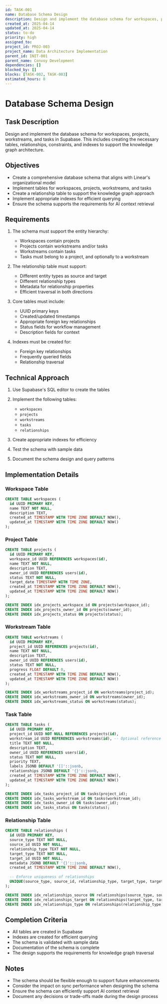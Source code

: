 ```yaml
---
id: TASK-001
name: Database Schema Design
description: Design and implement the database schema for workspaces, projects, workstreams, and tasks
created_at: 2025-04-14
updated_at: 2025-04-14
status: to-do
priority: high
assigned_to: 
project_id: PROJ-003
project_name: Data Architecture Implementation
parent_id: INIT-001
parent_name: Convoy Development
dependencies: []
blocked_by: []
blocks: [TASK-002, TASK-003]
estimated_hours: 8
---
```


# Database Schema Design

## Task Description

Design and implement the database schema for workspaces, projects, workstreams, and tasks in Supabase. This includes creating the necessary tables, relationships, constraints, and indexes to support the knowledge graph architecture.

## Objectives

- Create a comprehensive database schema that aligns with Linear's organizational model
- Implement tables for workspaces, projects, workstreams, and tasks
- Create a relationship table to support the knowledge graph approach
- Implement appropriate indexes for efficient querying
- Ensure the schema supports the requirements for AI context retrieval

## Requirements

1. The schema must support the entity hierarchy:
   - Workspaces contain projects
   - Projects contain workstreams and/or tasks
   - Workstreams contain tasks
   - Tasks must belong to a project, and optionally to a workstream

2. The relationship table must support:
   - Different entity types as source and target
   - Different relationship types
   - Metadata for relationship properties
   - Efficient traversal in both directions

3. Core tables must include:
   - UUID primary keys
   - Created/updated timestamps
   - Appropriate foreign key relationships
   - Status fields for workflow management
   - Description fields for context

4. Indexes must be created for:
   - Foreign key relationships
   - Frequently queried fields
   - Relationship traversal

## Technical Approach

1. Use Supabase's SQL editor to create the tables
2. Implement the following tables:
   - `workspaces`
   - `projects`
   - `workstreams`
   - `tasks`
   - `relationships`

3. Create appropriate indexes for efficiency

4. Test the schema with sample data

5. Document the schema design and query patterns

## Implementation Details

### Workspace Table

```sql
CREATE TABLE workspaces (
  id UUID PRIMARY KEY,
  name TEXT NOT NULL,
  description TEXT,
  created_at TIMESTAMP WITH TIME ZONE DEFAULT NOW(),
  updated_at TIMESTAMP WITH TIME ZONE DEFAULT NOW()
);
```

### Project Table

```sql
CREATE TABLE projects (
  id UUID PRIMARY KEY,
  workspace_id UUID REFERENCES workspaces(id),
  name TEXT NOT NULL,
  description TEXT,
  owner_id UUID REFERENCES users(id),
  status TEXT NOT NULL,
  target_date TIMESTAMP WITH TIME ZONE,
  created_at TIMESTAMP WITH TIME ZONE DEFAULT NOW(),
  updated_at TIMESTAMP WITH TIME ZONE DEFAULT NOW()
);

CREATE INDEX idx_projects_workspace_id ON projects(workspace_id);
CREATE INDEX idx_projects_owner_id ON projects(owner_id);
CREATE INDEX idx_projects_status ON projects(status);
```

### Workstream Table

```sql
CREATE TABLE workstreams (
  id UUID PRIMARY KEY,
  project_id UUID REFERENCES projects(id),
  name TEXT NOT NULL,
  description TEXT,
  owner_id UUID REFERENCES users(id),
  status TEXT NOT NULL,
  progress FLOAT DEFAULT 0,
  created_at TIMESTAMP WITH TIME ZONE DEFAULT NOW(),
  updated_at TIMESTAMP WITH TIME ZONE DEFAULT NOW()
);

CREATE INDEX idx_workstreams_project_id ON workstreams(project_id);
CREATE INDEX idx_workstreams_owner_id ON workstreams(owner_id);
CREATE INDEX idx_workstreams_status ON workstreams(status);
```

### Task Table

```sql
CREATE TABLE tasks (
  id UUID PRIMARY KEY,
  project_id UUID NOT NULL REFERENCES projects(id),
  workstream_id UUID REFERENCES workstreams(id), -- Optional reference
  title TEXT NOT NULL,
  description TEXT,
  owner_id UUID REFERENCES users(id),
  status TEXT NOT NULL,
  priority TEXT,
  labels JSONB DEFAULT '[]'::jsonb,
  relationships JSONB DEFAULT '{}'::jsonb,
  created_at TIMESTAMP WITH TIME ZONE DEFAULT NOW(),
  updated_at TIMESTAMP WITH TIME ZONE DEFAULT NOW()
);

CREATE INDEX idx_tasks_project_id ON tasks(project_id);
CREATE INDEX idx_tasks_workstream_id ON tasks(workstream_id);
CREATE INDEX idx_tasks_owner_id ON tasks(owner_id);
CREATE INDEX idx_tasks_status ON tasks(status);
```

### Relationship Table

```sql
CREATE TABLE relationships (
  id UUID PRIMARY KEY,
  source_type TEXT NOT NULL,
  source_id UUID NOT NULL,
  relationship_type TEXT NOT NULL,
  target_type TEXT NOT NULL,
  target_id UUID NOT NULL,
  metadata JSONB DEFAULT '{}'::jsonb,
  created_at TIMESTAMP WITH TIME ZONE DEFAULT NOW(),
  
  -- Enforce uniqueness of relationships
  UNIQUE(source_type, source_id, relationship_type, target_type, target_id)
);

CREATE INDEX idx_relationships_source ON relationships(source_type, source_id);
CREATE INDEX idx_relationships_target ON relationships(target_type, target_id);
CREATE INDEX idx_relationships_type ON relationships(relationship_type);
```

## Completion Criteria

- All tables are created in Supabase
- Indexes are created for efficient querying
- The schema is validated with sample data
- Documentation of the schema is complete
- The design supports the requirements for knowledge graph traversal

## Notes

- The schema should be flexible enough to support future enhancements
- Consider the impact on sync performance when designing the schema
- Ensure the schema can efficiently support AI context retrieval
- Document any decisions or trade-offs made during the design process
